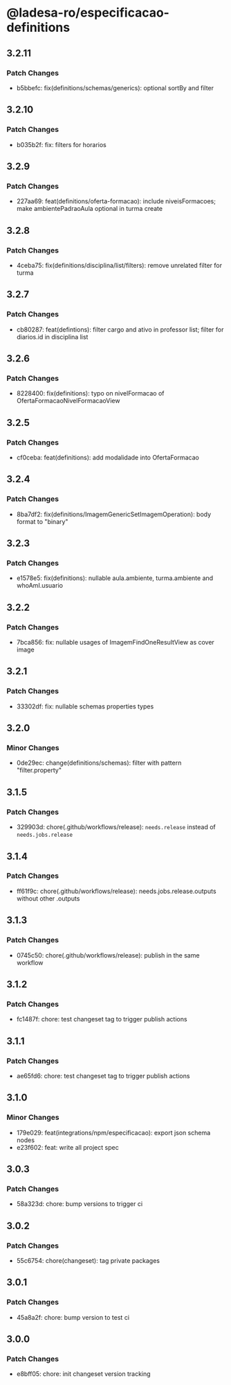 # @ladesa-ro/especificacao-definitions

## 3.2.11

### Patch Changes

- b5bbefc: fix(definitions/schemas/generics): optional sortBy and filter

## 3.2.10

### Patch Changes

- b035b2f: fix: filters for horarios

## 3.2.9

### Patch Changes

- 227aa69: feat(definitions/oferta-formacao): include niveisFormacoes; make ambientePadraoAula optional in turma create

## 3.2.8

### Patch Changes

- 4ceba75: fix(definitions/disciplina/list/filters): remove unrelated filter for turma

## 3.2.7

### Patch Changes

- cb80287: feat(defintions): filter cargo and ativo in professor list; filter for diarios.id in disciplina list

## 3.2.6

### Patch Changes

- 8228400: fix(definitions): typo on nivelFormacao of OfertaFormacaoNivelFormacaoView

## 3.2.5

### Patch Changes

- cf0ceba: feat(definitions): add modalidade into OfertaFormacao

## 3.2.4

### Patch Changes

- 8ba7df2: fix(definitions/ImagemGenericSetImagemOperation): body format to "binary"

## 3.2.3

### Patch Changes

- e1578e5: fix(definitions): nullable aula.ambiente, turma.ambiente and whoAmI.usuario

## 3.2.2

### Patch Changes

- 7bca856: fix: nullable usages of ImagemFindOneResultView as cover image

## 3.2.1

### Patch Changes

- 33302df: fix: nullable schemas properties types

## 3.2.0

### Minor Changes

- 0de29ec: change(definitions/schemas): filter with pattern "filter.property"

## 3.1.5

### Patch Changes

- 329903d: chore(.github/workflows/release): `needs.release` instead of `needs.jobs.release`

## 3.1.4

### Patch Changes

- ff61f9c: chore(.github/workflows/release): needs.jobs.release.outputs without other .outputs

## 3.1.3

### Patch Changes

- 0745c50: chore(.github/workflows/release): publish in the same workflow

## 3.1.2

### Patch Changes

- fc1487f: chore: test changeset tag to trigger publish actions

## 3.1.1

### Patch Changes

- ae65fd6: chore: test changeset tag to trigger publish actions

## 3.1.0

### Minor Changes

- 179e029: feat(integrations/npm/especificacao): export json schema nodes
- e23f602: feat: write all project spec

## 3.0.3

### Patch Changes

- 58a323d: chore: bump versions to trigger ci

## 3.0.2

### Patch Changes

- 55c6754: chore(changeset): tag private packages

## 3.0.1

### Patch Changes

- 45a8a2f: chore: bump version to test ci

## 3.0.0

### Patch Changes

- e8bff05: chore: init changeset version tracking
